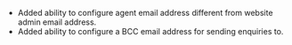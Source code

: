 * Added ability to configure agent email address different from website admin email address.
* Added ability to configure a BCC email address for sending enquiries to.
